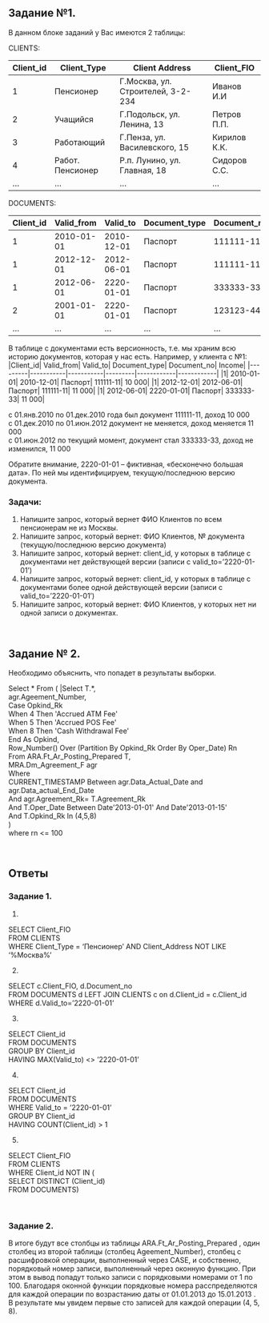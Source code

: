 ## Задание №1.

В данном блоке заданий у Вас имеются 2 таблицы:

CLIENTS:

|Client_id|	Client_Type|	Client Address|	Client_FIO|
|---------|-----------|-----------|---------|
|1|	Пенсионер|	Г.Москва, ул. Строителей, 3-2-234|	Иванов И.И|
|2|	Учащийся|	Г.Подольск, ул. Ленина, 13|	Петров П.П.|
|3|	Работающий|	Г.Пенза, ул. Василевского, 15|	Кирилов К.К.|
|4|	Работ. Пенсионер|	Р.п. Лунино, ул. Главная, 18|	Сидоров С.С.|
|…|	…	|…	|…|

DOCUMENTS:

|Client_id|	Valid_from|	Valid_to|	Document_type|	Document_no|	Income|
|---------|-----------|-----------|---------|------------|------------|
|1|	2010-01-01|	2010-12-01|	Паспорт|	111111-11|	10 000|
|1|	2012-12-01|	2012-06-01|	Паспорт|	111111-11|	11 000|
|1|	2012-06-01|	2220-01-01|	Паспорт|	333333-33|	11 000|
|2|	2001-01-01|	2220-01-01|	Паспорт|	123123-44|	5 000|
|…|	…	|…	|…|	…	|	…	|


В таблице с документами есть версионность, т.е. мы храним всю историю документов, которая у нас есть. Например, у клиента с №1:
|Client_id|	Valid_from|	Valid_to|	Document_type|	Document_no|	Income|
|---------|-----------|-----------|---------|------------|------------|
|1|	2010-01-01|	2010-12-01|	Паспорт|	111111-11|	10 000|
|1|	2012-12-01|	2012-06-01|	Паспорт|	111111-11|	11 000|
|1|	2012-06-01|	2220-01-01|	Паспорт|	333333-33|	11 000|

с 01.янв.2010 по 01.дек.2010 года был документ 111111-11, доход 10 000 <br>
с 01.дек.2010 по 01.июн.2012 документ не меняется, доход меняется 11 000 <br>
с 01.июн.2012 по текущий момент, документ стал 333333-33, доход не изменился, 11 000 <br>

Обратите внимание, 2220-01-01 – фиктивная, «бесконечно большая дата». По ней мы идентифицируем, текущую/последнюю версию документа.

### Задачи:
1)	Напишите запрос, который вернет ФИО Клиентов по всем пенсионерам не из Москвы.
2)	Напишите запрос, который вернет: ФИО Клиентов, № документа (текущую/последнюю версию документа)
3)	Напишите запрос, который вернет: client_id, у которых в таблице с документами нет действующей версии (записи с valid_to=’2220-01-01’)
4)	Напишите запрос, который вернет: client_id, у которых в таблице с документами более одной действующей версии (записи с valid_to=’2220-01-01’)
5)	Напишите запрос, который вернет: ФИО Клиентов, у которых нет ни одной записи о документах.

<br>

## Задание № 2.

Необходимо объяснить, что попадет в результаты выборки. 

Select * From (
|Select
    T.*, <br>
    agr.Ageement_Number, <br>
    Case Opkind_Rk <br>
      When 4 Then 'Accrued ATM Fee' <br>
      When 5 Then 'Accrued POS Fee' <br>
      When 8 Then 'Cash Withdrawal Fee' <br>
    End As Opkind, <br>
    Row_Number() Over (Partition By Opkind_Rk Order By Oper_Date) Rn <br>
  From ARA.Ft_Ar_Posting_Prepared T, <br>
    MRA.Dm_Agreement_F agr <br>
  Where  <br>
    CURRENT_TIMESTAMP Between agr.Data_Actual_Date and agr.Data_actual_End_Date <br>
      And agr.Agreement_Rk= T.Agreement_Rk <br>
    And T.Oper_Date Between Date'2013-01-01' And  Date'2013-01-15' <br>
    And T.Opkind_Rk In (4,5,8) <br>
) <br>
where rn <= 100 <br>

<br>

## Ответы

### Задание 1.

1. <br>
SELECT Client_FIO <br>
FROM CLIENTS <br>
WHERE Client_Type = ‘Пенсионер’ AND Client_Address NOT LIKE ‘%Москва%’ <br>

2. <br>
SELECT c.Client_FIO, d.Document_no <br>
FROM DOCUMENTS d LEFT JOIN CLIENTS c on d.Client_id = c.Client_id <br>
WHERE d.Valid_to=’2220-01-01’ <br>

3. <br>
SELECT Client_id <br>
FROM DOCUMENTS <br>
GROUP BY Client_id <br>
HAVING MAX(Valid_to) <> ’2220-01-01’ <br>

4. <br>
SELECT Client_id <br>
FROM DOCUMENTS <br>
WHERE Valid_to = ’2220-01-01’ <br>
GROUP BY Client_id <br>
HAVING COUNT(Client_id) > 1 <br>

5. <br>
SELECT Client_FIO <br>
FROM CLIENTS <br>
WHERE Client_id NOT IN ( <br>
    SELECT DISTINCT (Client_id) <br>
    FROM DOCUMENTS) <br>

<br>

### Задание 2.

  В итоге будут все столбцы из таблицы ARA.Ft_Ar_Posting_Prepared , один столбец из второй таблицы (столбец Ageement_Number), столбец с расшифровкой операции, выполненный через CASE, и собственно, порядковый номер записи, выполненный через оконную функцию. При этом в вывод попадут только записи с порядковыми номерами от 1 по 100. Благодаря оконной функции порядковые номера расспределяются для каждой операции по возрастанию даты от 01.01.2013 до 15.01.2013 . В результате мы увидем первые сто записей для каждой операции (4, 5, 8).















